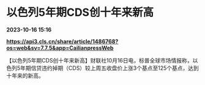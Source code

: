# 以色列5年期CDS创十年来新高

**2023-10-16 15:16**

**https://api3.cls.cn/share/article/1486768?os=web&sv=7.7.5&app=CailianpressWeb**

【以色列5年期CDS创十年来新高】财联社10月16日电，标普全球市场情报称，以色列5年期信贷违约掉期（CDS）较上周五收盘价上涨3个基点至125个基点，达到十年来的新高。